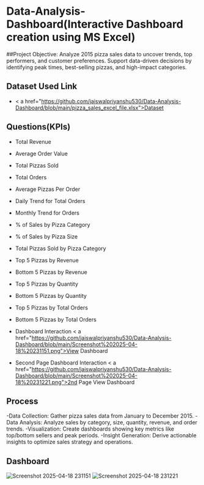 # Data-Analysis-Dashboard(Interactive Dashboard creation using MS Excel)
##Project Objective:
Analyze 2015 pizza sales data to uncover trends, top performers, and customer preferences.
Support data-driven decisions by identifying peak times, best-selling pizzas, and high-impact categories.

## Dataset Used Link
- < a href="https://github.com/jaiswalpriyanshu530/Data-Analysis-Dashboard/blob/main/pizza_sales_excel_file.xlsx">Dataset</a>

## Questions(KPIs)
- Total Revenue
- Average Order Value
- Total Pizzas Sold
- Total Orders
- Average Pizzas Per Order
- Daily Trend for Total Orders
- Monthly Trend for Orders
- % of Sales by Pizza Category
- % of Sales by Pizza Size
- Total Pizzas Sold by Pizza Category
- Top 5 Pizzas by Revenue
- Bottom 5 Pizzas by Revenue
- Top 5 Pizzas by Quantity
- Bottom 5 Pizzas by Quantity
- Top 5 Pizzas by Total Orders
- Bottom 5 Pizzas by Total Orders

- Dashboard Interaction < a href="https://github.com/jaiswalpriyanshu530/Data-Analysis-Dashboard/blob/main/Screenshot%202025-04-18%20231151.png">View Dashboard</a>
- Second Page Dashboard Interaction < a href="https://github.com/jaiswalpriyanshu530/Data-Analysis-Dashboard/blob/main/Screenshot%202025-04-18%20231221.png">2nd Page View Dashboard</a>

## Process
-Data Collection: Gather pizza sales data from January to December 2015.
-Data Analysis: Analyze sales by category, size, quantity, revenue, and order trends.
-Visualization: Create dashboards showing key metrics like top/bottom sellers and peak periods.
-Insight Generation: Derive actionable insights to optimize sales strategy and operations.

## Dashboard
![Screenshot 2025-04-18 231151](https://github.com/user-attachments/assets/bca4b5a5-6552-43cc-8c83-a5ccda2eb190)
![Screenshot 2025-04-18 231221](https://github.com/user-attachments/assets/2b086f85-54fb-4d1d-9c8c-10b72ccbaad5)


